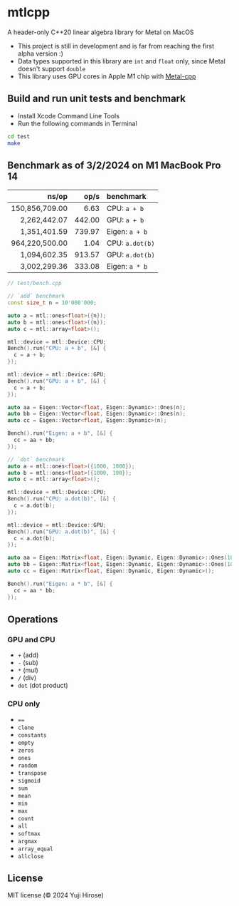 mtlcpp
======

A header-only C++20 linear algebra library for Metal on MacOS

 * This project is still in development and is far from reaching the first alpha version :)
 * Data types supported in this library are `int` and `float` only, since Metal doesn't support `double`
 * This library uses GPU cores in Apple M1 chip with [Metal-cpp](https://developer.apple.com/metal/cpp/)

Build and run unit tests and benchmark
--------------------------------------

 * Install Xcode Command Line Tools
 * Run the following commands in Terminal

```bash
cd test
make
```

Benchmark as of 3/2/2024 on M1 MacBook Pro 14
---------------------------------------------

|               ns/op |                op/s | benchmark
|--------------------:|--------------------:|:----------
|      150,856,709.00 |                6.63 | CPU: `a + b`
|        2,262,442.07 |              442.00 | GPU: `a + b`
|        1,351,401.59 |              739.97 | Eigen: `a + b`
|      964,220,500.00 |                1.04 | CPU: `a.dot(b)`
|        1,094,602.35 |              913.57 | GPU: `a.dot(b)`
|        3,002,299.36 |              333.08 | Eigen: `a * b`

```cpp
// test/bench.cpp

// `add` benchmark
const size_t n = 10'000'000;

auto a = mtl::ones<float>({n});
auto b = mtl::ones<float>({n});
auto c = mtl::array<float>();

mtl::device = mtl::Device::CPU;
Bench().run("CPU: a + b", [&] {
  c = a + b;
});

mtl::device = mtl::Device::GPU;
Bench().run("GPU: a + b", [&] {
  c = a + b;
});

auto aa = Eigen::Vector<float, Eigen::Dynamic>::Ones(n);
auto bb = Eigen::Vector<float, Eigen::Dynamic>::Ones(n);
auto cc = Eigen::Vector<float, Eigen::Dynamic>(n);

Bench().run("Eigen: a + b", [&] {
  cc = aa + bb;
});

// `dot` benchmark
auto a = mtl::ones<float>({1000, 1000});
auto b = mtl::ones<float>({1000, 100});
auto c = mtl::array<float>();

mtl::device = mtl::Device::CPU;
Bench().run("CPU: a.dot(b)", [&] {
  c = a.dot(b);
});

mtl::device = mtl::Device::GPU;
Bench().run("GPU: a.dot(b)", [&] {
  c = a.dot(b);
});

auto aa = Eigen::Matrix<float, Eigen::Dynamic, Eigen::Dynamic>::Ones(1000, 1000);
auto bb = Eigen::Matrix<float, Eigen::Dynamic, Eigen::Dynamic>::Ones(1000, 100);
auto cc = Eigen::Matrix<float, Eigen::Dynamic, Eigen::Dynamic>();

Bench().run("Eigen: a * b", [&] {
  cc = aa * bb;
});
```

Operations
----------

### GPU and CPU

 * `+` (add)
 * `-` (sub)
 * `*` (mul)
 * `/` (div)
 * `dot` (dot product)

### CPU only

 * `==`
 * `clone`
 * `constants`
 * `empty`
 * `zeros`
 * `ones`
 * `random`
 * `transpose`
 * `sigmoid`
 * `sum`
 * `mean`
 * `min`
 * `max`
 * `count`
 * `all`
 * `softmax`
 * `argmax`
 * `array_equal`
 * `allclose`

License
-------

MIT license (© 2024 Yuji Hirose)
